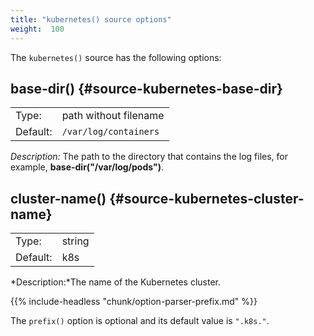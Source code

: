 ```yaml
---
title: "kubernetes() source options"
weight:  100
---
```

<!-- DISCLAIMER: This file is based on the syslog-ng Open Source Edition documentation https://github.com/balabit/syslog-ng-ose-guides/commit/2f4a52ee61d1ea9ad27cb4f3168b95408fddfdf2 and is used under the terms of The syslog-ng Open Source Edition Documentation License. The file has been modified by Axoflow. -->

The `kubernetes()` source has the following options:


## base-dir() {#source-kubernetes-base-dir}

|          |                         |
| -------- | ----------------------- |
| Type:    | path without filename   |
| Default: | `/var/log/containers` |

*Description:* The path to the directory that contains the log files, for example, **base-dir("/var/log/pods")**.



## cluster-name() {#source-kubernetes-cluster-name}

|          |        |
| -------- | ------ |
| Type:    | string |
| Default: | k8s    |

*Description:*The name of the Kubernetes cluster.



{{% include-headless "chunk/option-parser-prefix.md" %}}

The `prefix()` option is optional and its default value is `".k8s."`.


